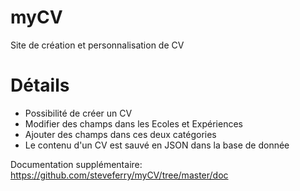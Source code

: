 myCV
====

Site de création et personnalisation de CV

Détails
====

* Possibilité de créer un CV
* Modifier des champs dans les Ecoles et Expériences
* Ajouter des champs dans ces deux catégories
* Le contenu d'un CV est sauvé en JSON dans la base de donnée

Documentation supplémentaire: https://github.com/steveferry/myCV/tree/master/doc
